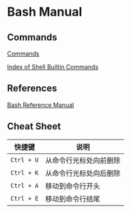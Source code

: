 # Bash Manual

<!-- #bash-cmd -->
## Commands

[Commands](/commands/README.md)

[Index of Shell Builtin Commands](https://www.gnu.org/software/bash/manual/bash.html#Builtin-Index)

<!-- #bash-ref -->
## References

[Bash Reference Manual](https://www.gnu.org/software/bash/manual/bash.html)

## Cheat Sheet

快捷键 | 说明
--- | ---
`Ctrl + U` | 从命令行光标处向前删除
`Ctrl + K` | 从命令行光标处向后删除
`Ctrl + A` | 移动到命令行开头
`Ctrl + E` | 移动到命令行结尾
